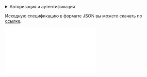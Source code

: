 <details>
  <summary markdown="span">Авторизация и аутентификация</summary>
  
Для работы понадобится информация:

- `{login}` — ваш логин от личного кабинета партнера;
- `{password}` — ваш пароль от личного кабинета партнера.

<warn>

Выполнение запросов возможно только для проектов с `is_partner=true`. Чтобы узнать список таких проектов, используйте метод `/api/v1/partners/{pid}/clients/`, где `{pid}` — [идентификатор проекта](/ru/base/account/instructions/project-settings/manage#poluchenie_identifikatora_proekta).

</warn>

1. Авторизуйтесь под своими учетными данными:

   ```bash
   curl -v 'https://mcs.mail.ru/api/v1/auth/signin' \
     -H 'accept: application/json, text/plain, */*' \
     -H 'accept-language: ru-RU,ru;q=0.9,en-US;q=0.8,en;q=0.7' \
     -H 'cache-control: no-cache' \
     -H 'content-type: application/json;charset=UTF-8' \
     -H 'x-mcs-request-id: c83ebaaff3d44a78affa041ef6f2c41a' \
     --data-raw $'{"email":"{login}","password":"{password}"}' \
     --compressed
   ```

1. Скопируйте значение параметра `set-cookie: sid` в ответе.

   Пример значения параметра:

      ```bash
      set-cookie: sid=tzWAzgSJ8sE4cfNfXXXXXX; expires=Thu, 01 Jun 2020 00:00:00 GMT; domain=.mcs.mail.ru; path=/; Secure; HttpOnly; SameSite=None
      ```

1. Получите CSRF-токен:

   ```bash
   curl 'https://mcs.mail.ru/api/v1/tokens/csrf' \
   -H 'accept: application/json, text/plain, */*' \
   -H 'accept-language: ru-RU,ru;q=0.9,en-US;q=0.8,en;q=0.7' \
   -H 'cache-control: no-cache' \
   -H 'content-type: application/json;charset=UTF-8' \
   -H 'cookie: <set-cookie из предыдущего запроса>' \
   -H 'x-csrf-token: ' \
   -H 'x-email: {login}' \
   -H 'x-mcs-request-id: f3b824f32eae404497c2b14dc027cd75' \
   --data-raw $'{"email":"{login}"}' \
   --compressed
   ```

1. Скопируйте значение параметра `token` в ответе.

Используйте полученные параметры `set-cookie: sid` и `token` в заголовке при отправке запросов. Пример запроса:

```bash
curl -X GET 'https://mcs.mail.ru/api/v1/partners/mcs1111111111111/invites' \
  -H 'cookie: sid=tzWAzgSJ8sE4cfNfXXXXXX; expires=Thu, 01 Jun 2020 00:00:00 GMT; domain=.mcs.mail.ru; path=/; Secure; HttpOnly; SameSite=None' \
  -H 'x-csrf-token: XXXXXXciOiJIUzI1NiJ9.eyJzaWQiOiJ0eldBemdTSjhzRTRjZk5mTEh4elJWIn0.iRZ_dMTXx55Q41zwRmK3SxA_XXXX'
```

</details>

<info>

Исходную спецификацию в формате JSON вы можете скачать по [ссылке](assets/partnersapi-swagger.json "download").

</info>

![{swagger}](assets/partnersapi-swagger.json)
